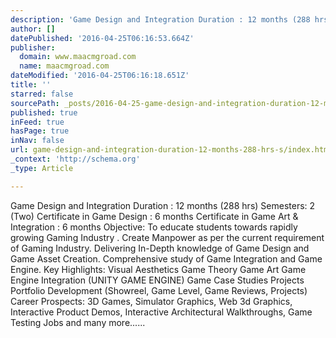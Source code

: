 ```yaml
---
description: 'Game Design and Integration Duration : 12 months (288 hrs) Semesters: 2 (Two) Certificate in Game Design : 6 months Certificate in Game Art & Integration : 6 months Objective: To educate students towards rapidly growing Gaming Industry . Create Manpower as per the current requirement of Gaming Industry. Delivering In-Depth knowledge of Game Design and Game Asset Creation. Comprehensive study of Game Integration and Game Engine. Key Highlights: Visual Aesthetics Game Theory Game Art Game Engine Integration (UNITY GAME ENGINE) Game Case Studies Projects Portfolio Development (Showreel, Game Level, Game Reviews, Projects) Career Prospects: 3D Games, Simulator Graphics, Web 3d Graphics, Interactive Product Demos, Interactive Architectural Walkthroughs, Game Testing Jobs and many more……'
author: []
datePublished: '2016-04-25T06:16:53.664Z'
publisher:
  domain: www.maacmgroad.com
  name: maacmgroad.com
dateModified: '2016-04-25T06:16:18.651Z'
title: ''
starred: false
sourcePath: _posts/2016-04-25-game-design-and-integration-duration-12-months-288-hrs-s.md
published: true
inFeed: true
hasPage: true
inNav: false
url: game-design-and-integration-duration-12-months-288-hrs-s/index.html
_context: 'http://schema.org'
_type: Article

---
```

Game Design and Integration Duration : 12 months (288 hrs) Semesters: 2 (Two) Certificate in Game Design : 6 months Certificate in Game Art & Integration : 6 months Objective: To educate students towards rapidly growing Gaming Industry . Create Manpower as per the current requirement of Gaming Industry. Delivering In-Depth knowledge of Game Design and Game Asset Creation. Comprehensive study of Game Integration and Game Engine. Key Highlights: Visual Aesthetics Game Theory Game Art Game Engine Integration (UNITY GAME ENGINE) Game Case Studies Projects Portfolio Development (Showreel, Game Level, Game Reviews, Projects) Career Prospects: 3D Games, Simulator Graphics, Web 3d Graphics, Interactive Product Demos, Interactive Architectural Walkthroughs, Game Testing Jobs and many more......